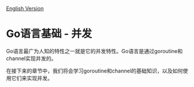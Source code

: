 [English Version](06.0.md)

# Go语言基础 - 并发

Go语言最广为人知的特性之一就是它的并发特性。Go语言是通过goroutine和channel实现并发的。

在接下来的章节中，我们将会学习goroutine和channel的基础知识，以及如何使用它们来实现并发。
